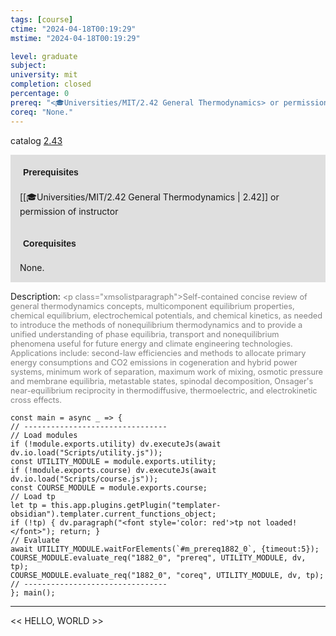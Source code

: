 ```yaml
---
tags: [course]
ctime: "2024-04-18T00:19:29"
mstime: "2024-04-18T00:19:29"

level: graduate
subject: 
university: mit
completion: closed
percentage: 0
prereq: "<🎓Universities/MIT/2.42 General Thermodynamics> or permission of instructor"
coreq: "None."
---
```


catalog [2.43](http://student.mit.edu/catalog/m2b.html#2.43)

<span style="display: block; padding: 15px; background-color: rgb(100, 100, 100, 0.2);"><font id="m_prereq1882_0" style="display: block; font-family: Arial, sans-serif; font-weight: bold; padding: 5px">Prerequisites</font><br><span id="prereq1882_0">[[🎓Universities/MIT/2.42 General Thermodynamics | 2.42]] or permission of instructor</span></span>
<span style="display: block; padding: 15px; background-color: rgb(100, 100, 100, 0.2);"><font id="m_coreq1882_0" style="display: block; font-family: Arial, sans-serif; font-weight: bold; padding: 5px">Corequisites</font><br><span id="coreq1882_0">None.</span></span>

<font style="">Description:</font>
<font style="color: grey; font-size: 0.8rem;">&lt;p class="xmsolistparagraph"&gt;Self-contained concise review of general thermodynamics concepts, multicomponent equilibrium properties, chemical equilibrium, electrochemical potentials, and chemical kinetics, as needed to introduce the methods of nonequilibrium thermodynamics and to provide a unified understanding of phase equilibria, transport and nonequilibrium phenomena useful for future energy and climate engineering technologies. Applications include: second-law efficiencies and methods to allocate primary energy consumptions and CO2 emissions in cogeneration and hybrid power systems, minimum work of separation, maximum work of mixing, osmotic pressure and membrane equilibria, metastable states, spinodal decomposition, Onsager's near-equilibrium reciprocity in thermodiffusive, thermoelectric, and electrokinetic cross effects.</font>

```dataviewjs
const main = async _ => {
// --------------------------------
// Load modules
if (!module.exports.utility) dv.executeJs(await dv.io.load("Scripts/utility.js"));
const UTILITY_MODULE = module.exports.utility;
if (!module.exports.course) dv.executeJs(await dv.io.load("Scripts/course.js"));
const COURSE_MODULE = module.exports.course;
// Load tp
let tp = this.app.plugins.getPlugin("templater-obsidian").templater.current_functions_object;
if (!tp) { dv.paragraph("<font style='color: red'>tp not loaded!</font>"); return; }
// Evaluate
await UTILITY_MODULE.waitForElements(`#m_prereq1882_0`, {timeout:5});
COURSE_MODULE.evaluate_req("1882_0", "prereq", UTILITY_MODULE, dv, tp);
COURSE_MODULE.evaluate_req("1882_0", "coreq", UTILITY_MODULE, dv, tp);
// --------------------------------
}; main();
```

---

<< HELLO, WORLD >>
